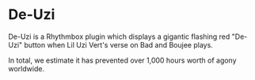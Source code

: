 De-Uzi
======

De-Uzi is a Rhythmbox plugin which displays a gigantic flashing red "De-Uzi"
button when Lil Uzi Vert's verse on Bad and Boujee plays.

In total, we estimate it has prevented over 1,000 hours worth of agony
worldwide.
